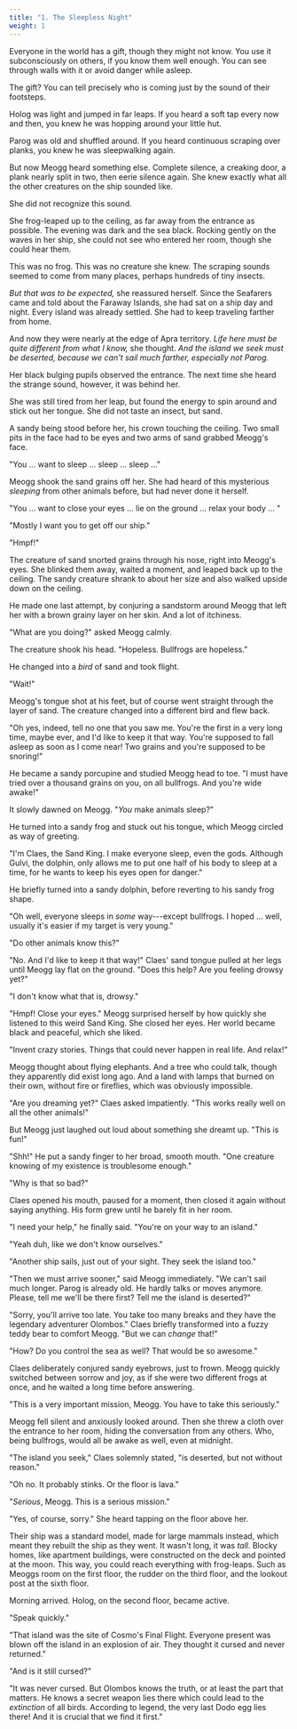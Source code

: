 ```yaml
---
title: "1. The Sleepless Night"
weight: 1
---
```


Everyone in the world has a gift, though they might not know. You use it subconsciously on others, if you know them well enough. You can see through walls with it or avoid danger while asleep.

The gift? You can tell precisely who is coming just by the sound of their footsteps.

Holog was light and jumped in far leaps. If you heard a soft tap every now and then, you knew he was hopping around your little hut.

Parog was old and shuffled around. If you heard continuous scraping over planks, you knew he was sleepwalking again.

But now Meogg heard something else. Complete silence, a creaking door, a plank nearly split in two, then eerie silence again. She knew exactly what all the other creatures on the ship sounded like.

She did not recognize this sound.

She frog-leaped up to the ceiling, as far away from the entrance as possible. The evening was dark and the sea black. Rocking gently on the waves in her ship, she could not see who entered her room, though she could hear them.

This was no frog. This was no creature she knew. The scraping sounds seemed to come from many places, perhaps hundreds of tiny insects.

_But that was to be expected,_ she reassured herself. Since the Seafarers came and told about the Faraway Islands, she had sat on a ship day and night. Every island was already settled. She had to keep traveling farther from home.

And now they were nearly at the edge of Apra territory. _Life here must be quite different from what I know,_ she thought. _And the island we seek must be deserted, because we can't sail much farther, especially not Parog._

Her black bulging pupils observed the entrance. The next time she heard the strange sound, however, it was behind her.

She was still tired from her leap, but found the energy to spin around and stick out her tongue. She did not taste an insect, but sand.

A sandy being stood before her, his crown touching the ceiling. Two small pits in the face had to be eyes and two arms of sand grabbed Meogg's face.

"You ... want to sleep ... sleep ... sleep ..."

Meogg shook the sand grains off her. She had heard of this mysterious _sleeping_ from other animals before, but had never done it herself.

"You ... want to close your eyes ... lie on the ground ... relax your body ... "

"Mostly I want you to get off our ship."

"Hmpf!" 

The creature of sand snorted grains through his nose, right into Meogg's eyes. She blinked them away, waited a moment, and leaped back up to the ceiling. The sandy creature shrank to about her size and also walked upside down on the ceiling.

He made one last attempt, by conjuring a sandstorm around Meogg that left her with a brown grainy layer on her skin. And a lot of itchiness.

"What are you doing?" asked Meogg calmly.

The creature shook his head. "Hopeless. Bullfrogs are hopeless." 

He changed into a _bird_ of sand and took flight.

"Wait!" 

Meogg's tongue shot at his feet, but of course went straight through the layer of sand. The creature changed into a different bird and flew back.

"Oh yes, indeed, tell no one that you saw me. You're the first in a very long time, maybe ever, and I'd like to keep it that way. You're supposed to fall asleep as soon as I come near! Two grains and you're supposed to be snoring!"

He became a sandy porcupine and studied Meogg head to toe. "I must have tried over a thousand grains on you, on all bullfrogs. And you're wide awake!"

It slowly dawned on Meogg. "_You_ make animals sleep?"

He turned into a sandy frog and stuck out his tongue, which Meogg circled as way of greeting.

"I'm Claes, the Sand King. I make everyone sleep, even the gods. Although Gulvi, the dolphin, only allows me to put one half of his body to sleep at a time, for he wants to keep his eyes open for danger."

He briefly turned into a sandy dolphin, before reverting to his sandy frog shape. 

"Oh well, everyone sleeps in _some_ way---except bullfrogs. I hoped ... well, usually it's easier if my target is very young."

"Do other animals know this?"

"No. And I'd like to keep it that way!" Claes' sand tongue pulled at her legs until Meogg lay flat on the ground. "Does this help? Are you feeling drowsy yet?"

"I don't know what that is, drowsy."

"Hmpf! Close your eyes." Meogg surprised herself by how quickly she listened to this weird Sand King. She closed her eyes. Her world became black and peaceful, which she liked. 

"Invent crazy stories. Things that could never happen in real life. And relax!"

Meogg thought about flying elephants. And a tree who could talk, though they apparently did exist long ago. And a land with lamps that burned on their own, without fire or fireflies, which was obviously impossible.

"Are you dreaming yet?" Claes asked impatiently. "This works really well on all the other animals!"

But Meogg just laughed out loud about something she dreamt up. "This is fun!"

"Shh!" He put a sandy finger to her broad, smooth mouth. "One creature knowing of my existence is troublesome enough."

"Why is that so bad?"

Claes opened his mouth, paused for a moment, then closed it again without saying anything. His form grew until he barely fit in her room.

"I need your help," he finally said. "You're on your way to an island."

"Yeah duh, like we don't know ourselves."

"Another ship sails, just out of your sight. They seek the island too."

"Then we must arrive sooner," said Meogg immediately. "We can't sail much longer. Parog is already old. He hardly talks or moves anymore. Please, tell me we'll be there first? Tell me the island is deserted?"

"Sorry, you'll arrive too late. You take too many breaks and they have the legendary adventurer Olombos." Claes briefly transformed into a fuzzy teddy bear to comfort Meogg. "But we can _change_ that!" 

"How? Do you control the sea as well? That would be so awesome." 

Claes deliberately conjured sandy eyebrows, just to frown. Meogg quickly switched between sorrow and joy, as if she were two different frogs at once, and he waited a long time before answering.

"This is a very important mission, Meogg. You have to take this seriously."

Meogg fell silent and anxiously looked around. Then she threw a cloth over the entrance to her room, hiding the conversation from any others. Who, being bullfrogs, would all be awake as well, even at midnight.

"The island you seek," Claes solemnly stated, "is deserted, but not without reason."

"Oh no. It probably stinks. Or the floor is lava."

"_Serious_, Meogg. This is a serious mission."

"Yes, of course, sorry." She heard tapping on the floor above her.

Their ship was a standard model, made for large mammals instead, which meant they rebuilt the ship as they went. It wasn't long, it was _tall_. Blocky homes, like apartment buildings, were constructed on the deck and pointed at the moon. This way, you could reach everything with frog-leaps. Such as Meoggs room on the first floor, the rudder on the third floor, and the lookout post at the sixth floor.

Morning arrived. Holog, on the second floor, became active. 

"Speak quickly."

"That island was the site of Cosmo's Final Flight. Everyone present was blown off the island in an explosion of air. They thought it cursed and never returned."

"And is it still cursed?"

"It was never cursed. But Olombos knows the truth, or at least the part that matters. He knows a secret weapon lies there which could lead to the _extinction_ of all birds. According to legend, the very last Dodo egg lies there! And it is crucial that we find it first."
